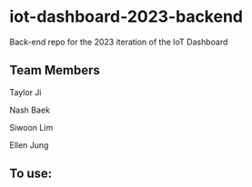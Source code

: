 # iot-dashboard-2023-backend
Back-end repo for the 2023 iteration of the IoT Dashboard

## Team Members
Taylor Ji

Nash Baek

Siwoon Lim

Ellen Jung


## To use:

